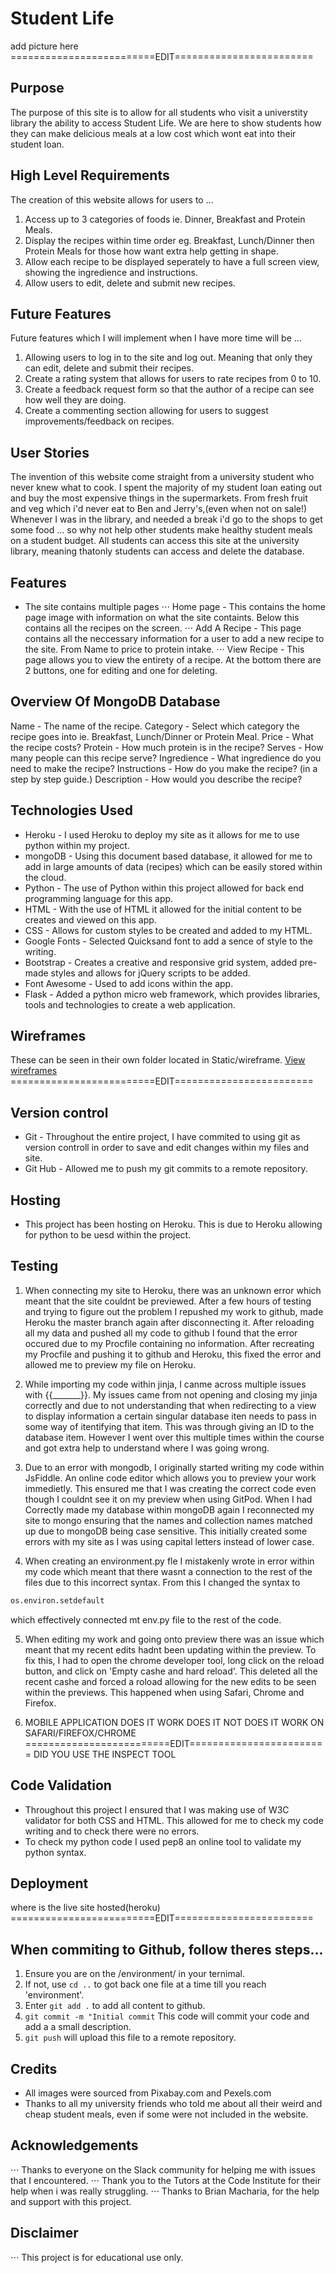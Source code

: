 # Student Life
add picture here                =========================EDIT========================

## Purpose
The purpose of this site is to allow for all students who visit a universtity library the ability to access Student Life. We are here to show students how they can make 
delicious meals at a low cost which wont eat into their student loan. 

## High Level Requirements
The creation of this website allows for users to ... 
1. Access up to 3 categories of foods ie. Dinner, Breakfast and Protein Meals.
2. Display the recipes within time order eg. Breakfast, Lunch/Dinner then Protein Meals for those how want extra help getting in shape.
3. Allow each recipe to be displayed seperately to have a full screen view, showing the ingredience and instructions.
4. Allow users to edit, delete and submit new recipes. 

## Future Features
Future features which I will implement when I have more time will be ...

1. Allowing users to log in to the site and log out. Meaning that only they can edit, delete and submit their recipes.
2. Create a rating system that allows for users to rate recipes from 0 to 10.
3. Create a feedback request form so that the author of a recipe can see how well they are doing. 
4. Create a commenting section allowing for users to suggest improvements/feedback on recipes. 

## User Stories

The invention of this website come straight from a university student who never knew what to cook. I spent the majority of my student 
loan eating out and buy the most expensive things in the supermarkets. From fresh fruit and veg which i'd never eat to Ben and Jerry's,(even when not on sale!)
Whenever I was in the library, and needed a break i'd go to the shops to get some food ... so why not help other students make healthy student meals on a 
student budget. All students can access this site at the university library, meaning thatonly students can access and delete the database.

## Features

- The site contains multiple pages 
⋅⋅⋅ Home page - This contains the home page image with information on what the site containts. Below this contains all the recipes on the screen. 
⋅⋅⋅ Add A Recipe - This page contains all the neccessary information for a user to add a new recipe to the site. From Name to price to protein intake.
⋅⋅⋅ View Recipe - This page allows you to view the entirety of a recipe. At the bottom there are 2 buttons, one for editing and one for deleting. 


## Overview Of MongoDB Database

Name - The name of the recipe.
Category - Select which category the recipe goes into ie. Breakfast, Lunch/Dinner or Protein Meal.
Price - What the recipe costs?
Protein - How much protein is in the recipe?
Serves - How many people can this recipe serve?
Ingredience -  What ingredience do you need to make the recipe?
Instructions - How do you make the recipe? (in a step by step guide.)
Description - How would you describe the recipe?

## Technologies Used

- Heroku - I used Heroku to deploy my site as it allows for me to use python within my project.
- mongoDB - Using this document based database, it allowed for me to add in large amounts of data (recipes) which can be easily stored within the cloud.
- Python - The use of Python within this project allowed for back end programming language for this app.
- HTML - With the use of HTML it allowed for the initial content to be creates and viewed on this app.
- CSS - Allows for custom styles to be created and added to my HTML.
- Google Fonts - Selected Quicksand font to add a sence of style to the writing. 
- Bootstrap - Creates a creative and responsive grid system, added pre-made styles and allows for jQuery scripts to be added.
- Font Awesome - Used to add icons within the app.
- Flask - Added a python micro web framework, which provides libraries, tools and technologies to create a web application.


## Wireframes

These can be seen in their own folder located in Static/wireframe.  [View wireframes](..static/wireframe)       =========================EDIT========================

## Version control

- Git - Throughout the entire project, I have commited to using git as version controll in order to save and edit changes within my files and site.
- Git Hub - Allowed me to push my git commits to a remote repository.

## Hosting

- This project has been hosting on Heroku. This is due to Heroku allowing for python to be uesd within the project.

## Testing

1. When connecting my site to Heroku, there was an unknown error which meant that the site couldnt be previewed. After a few hours of testing and 
trying to figure out the problem I repushed my work to github, made Heroku the master branch again after disconnecting it. After reloading all my data 
and pushed all my code to github I found that the error occured due to my Procfile containing no information. After recreating my Procfile and pushing it 
to github and Heroku, this fixed the error and allowed me to preview my file on Heroku.

2. While importing my code within jinja, I canme across multiple issues with {{_______}}. My issues came from not opening and closing my jinja correctly 
and due to not understanding that when redirecting to a view to display information a certain singular database iten needs to pass in some way of itentifying 
that item. This was through giving an ID to the database item. However I went over this multiple times within the course and got extra help to understand where 
I was going wrong.

3. Due to an error with mongodb, I originally started writing my code within JsFiddle. An online code editor which allows you to preview your work immedietly.
This ensured me that I was creating the correct code even though I couldnt see it on my preview when using GitPod. When I had Correctly made my database 
within mongoDB again I reconnected my site to mongo ensuring that the names and collection names matched up due to mongoDB being case sensitive. This 
initially created some errors with my site as I was using capital letters instead of lower case.

4. When creating an environment.py fle I mistakenly wrote in error within my code which meant that there wasnt a connection to the rest of the files due 
to this incorrect syntax. From this I changed the syntax to
```python 
os.environ.setdefault
```
which effectively connected mt env.py file to the rest of the code.

5. When editing my work and going onto preview there was an issue which meant that my recent edits hadnt been updating within the preview. To fix this, I had to 
open the chrome developer tool, long click on the reload button, and click on 'Empty cashe and hard reload'. This deleted all the recent cashe and forced a roload 
allowing for the new edits to be seen within the previews. This happened when using Safari, Chrome and Firefox. 

5. MOBILE APPLICATION DOES IT WORK DOES IT NOT 
DOES IT WORK ON SAFARI/FIREFOX/CHROME                              =========================EDIT========================
DID YOU USE THE INSPECT TOOL 



## Code Validation
- Throughout this project I ensured that I was making use of W3C validator for both CSS and HTML. This allowed for me to check my code writing and 
to check there were no errors.
- To check my python code I used pep8 an online tool to validate my python syntax.

## Deployment
where is the live site hosted(heroku)
                                                 =========================EDIT========================

## When commiting to Github, follow theres steps...
1. Ensure you are on the /environment/ in your ternimal.
2. If not, use `cd ..` to got back one file at a time till you reach 'environment'.
3. Enter `git add .` to add all content to github.
4. `git commit -m "Initial commit` This code will commit your code and add a a small description.
5. `git push` will upload this file to a remote repository.

## Credits
- All images were sourced from Pixabay.com and Pexels.com
- Thanks to all my university friends who told me about all their weird and cheap student meals, even if some were not included in the website.

## Acknowledgements
⋅⋅⋅ Thanks to everyone on the Slack community for helping me with issues that I encountered.
⋅⋅⋅ Thank you to the Tutors at the Code Institute for their help when i was really struggling.
⋅⋅⋅ Thanks to Brian Macharia, for the help and support with this project. 

## Disclaimer
⋅⋅⋅ This project is for educational use only.